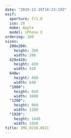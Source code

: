 ```yaml
---
date: "2019-12-19T16:23:19Z"
exif:
  aperture: f/1.8
  iso: 20
  make: Apple
  model: iPhone X
ordering: 160
sizes:
  200x200:
    height: 200
    width: 200
  420x420:
    height: 420
    width: 420
  640w:
    height: 480
    width: 640
  "1080":
    height: 810
    width: 1080
  "1280":
    height: 960
    width: 1280
  "1920":
    height: 1440
    width: 1920
title: IMG_0210.HEIC
---
```

